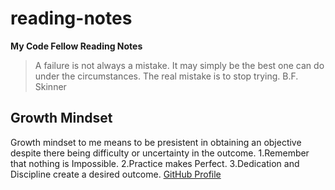 # reading-notes
**My Code Fellow Reading Notes**
>A failure is not always a mistake. It may simply be the best one can do under the circumstances. The real mistake is to stop trying.
>B.F. Skinner
## Growth Mindset ##
Growth mindset to me means to be presistent in obtaining an objective despite there being difficulty or uncertainty in the outcome.
1.Remember that nothing is Impossible. 
2.Practice makes Perfect. 
3.Dedication and Discipline create a desired outcome.
[GitHub Profile](https://github.com/Diaz850)
